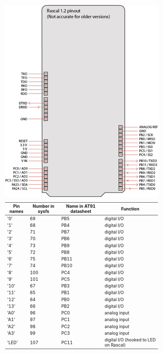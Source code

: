 <img src="/img/pinout-1.2.png">

<table class="table table-striped table-bordered table-condensed">
    <thead>
        <tr><th>Pin names</th><th>Number in sysfs</th><th>Name in AT91 datasheet</th><th>Function</th></tr>
    </thead>
    <tbody>
        <tr><td>'0'</td><td>69</td><td>PB5</td><td>digital I/O</td></tr>
        <tr><td>'1'</td><td>68</td><td>PB4</td><td>digital I/O</td></tr>
        <tr><td>'2'</td><td>71</td><td>PB7</td><td>digital I/O</td></tr>
        <tr><td>'3'</td><td>70</td><td>PB6</td><td>digital I/O</td></tr>
        <tr><td>'4'</td><td>73</td><td>PB9</td><td>digital I/O</td></tr>
        <tr><td>'5'</td><td>72</td><td>PB8</td><td>digital I/O</td></tr>
        <tr><td>'6'</td><td>75</td><td>PB11</td><td>digital I/O</td></tr>
        <tr><td>'7'</td><td>74</td><td>PB10</td><td>digital I/O</td></tr>
        <tr><td>'8'</td><td>100</td><td>PC4</td><td>digital I/O</td></tr>
        <tr><td>'9'</td><td>101</td><td>PC5</td><td>digital I/O</td></tr>
        <tr><td>'10'</td><td>67</td><td>PB3</td><td>digital I/O</td></tr>
        <tr><td>'11'</td><td>65</td><td>PB1</td><td>digital I/O</td></tr>
        <tr><td>'12'</td><td>64</td><td>PB0</td><td>digital I/O</td></tr>
        <tr><td>'13'</td><td>66</td><td>PB2</td><td>digital I/O</td></tr>
        <tr><td>'A0'</td><td>96</td><td>PC0</td><td>analog input</td></tr>
        <tr><td>'A1'</td><td>97</td><td>PC1</td><td>analog input</td></tr>
        <tr><td>'A2'</td><td>98</td><td>PC2</td><td>analog input</td></tr>
        <tr><td>'A3'</td><td>99</td><td>PC3</td><td>analog input</td></tr>
        <tr><td>'LED'</td><td>107</td><td>PC11</td><td>digital I/O (hooked to LED on Rascal)</td></tr>
    </tbody>
</table>
